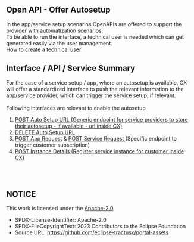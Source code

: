 ## Open API - Offer Autosetup

In the app/service setup scenarios OpenAPIs are offered to support the provider with automatization scenarios.  
To be able to run the interface, a technical user is needed which can get generated easily via the user management.
<br>
[How to create a technical user](/docs/user/03.%20User%20Management/03.%20Technical%20User/02.%20Create%20Technical%20User.md)

## Interface / API / Service Summary

For the case of a service setup / app, where an autosetup is available, CX will offer a standardized interface to push the relevant information to the app/service provider, which can trigger the service setup, if relevant.  
<br>
Following interfaces are relevant to enable the autosetup

1. [POST Auto Setup URL (Generic endpoint for service providers to store their autosetup - if available - url inside CX)](/docs/admin/Interface%20Contracts/Offer-Autosetup.md#1-configure-your-companys-internal-serviceapp-ramp-up-endpoint)
2. [DELETE Auto Setup URL](/docs/admin/Interface%20Contracts/Offer-Autosetup.md#delete-the-auto-setup-configuration)
3. [POST App Request](/docs/developer/04.%20Apps/05.%20App%20Subscription/01.%20Subscription%20Flow.md#1-post-subscribe-request) & [POST Service Request ](</docs/developer/05.%20Service(s)/03.%20Service%20Subscription/01.%20Service%20Subscription.md#2-post-subscription-request>) (Specific endpoint to trigger customer subscription)
4. [POST Instance Details (Register service instance for customer inside CX)](/docs/admin/Interface%20Contracts/Offer-Autosetup.md#details-of-post-apiappsstart-autosetup)

<br>
<br>

## NOTICE

This work is licensed under the [Apache-2.0](https://www.apache.org/licenses/LICENSE-2.0).

- SPDX-License-Identifier: Apache-2.0
- SPDX-FileCopyrightText: 2023 Contributors to the Eclipse Foundation
- Source URL: https://github.com/eclipse-tractusx/portal-assets
